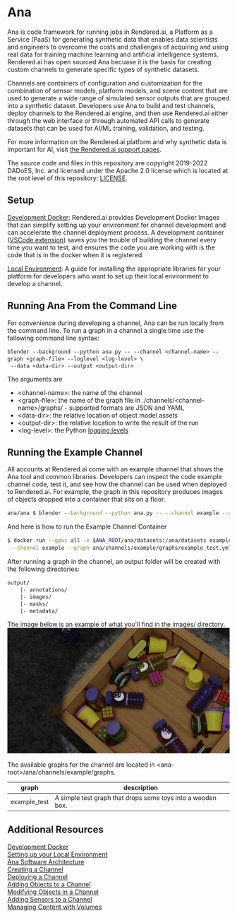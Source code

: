 # Ana
Ana is code framework for running jobs in Rendered.ai, a Platform as a Service (PaaS) for generating synthetic data 
that enables data scientists and engineers to overcome the costs and challenges of acquiring and using real data for 
training machine learning and artificial intelligence systems. Rendered.ai has open sourced Ana becuase it is the 
basis for creating custom channels to generate specific types of synthetic datasets.

Channels are containers of configuration and customization for the combination of sensor models, platform models, 
and scene content that are used to generate a wide range of simulated sensor outputs that are grouped into a 
synthetic dataset. Developers use Ana to build and test channels, deploy channels to the Rendered.ai engine,
and then use Rendered.ai either through the web interface or through automated API calls to generate datasets 
that can be used for AI/ML training, validation, and testing.

For more information on the Rendered.ai platform and why synthetic data is important for AI, visit 
[the Rendered.ai support pages](https://support.rendered.ai/gc/index.html).

The source code and files in this repository are copyright 2019-2022 DADoES, Inc. and licensed under the Apache 2.0
license which is located at the root level of this repository: [LICENSE](LICENSE).

## Setup
[Development Docker](https://support.rendered.ai/develop/development-docker):
Rendered.ai provides Development Docker Images that can simplify setting up your environment for channel development
and can accelerate the channel deployment process.
A development container ([VSCode extension](https://code.visualstudio.com/docs/remote/containers))
saves you the trouble of building the channel every time you want to test,
and ensures the code you are working with is the code that is in the docker when it is registered.

[Local Environment](https://support.rendered.ai/local-development):
A guide for installing the appropriate libraries for your platform
for developers who want to set up their local environment to develop a channel.

## Running Ana From the Command Line
For convenience during developing a channel, Ana can be run locally from the command line. To run a graph in a channel a single time use the following command line syntax:
```
blender --background --python ana.py -- --channel <channel-name> --graph <graph-file> --loglevel <log-level> \
 --data <data-dir> --output <output-dir>
```
The arguments are

* \<channel-name\>: the name of the channel
* \<graph-file\>: the name of the graph file in ./channels/\<channel-name\>/graphs/ - supported formats are JSON and YAML
* \<data-dir\>: the relative location of object model assets 
* \<output-dir\>: the relative location to write the result of the run
* \<log-level\>: the Python [logging levels](https://docs.python.org/3/library/logging.html#logging-levels)

## Running the Example Channel
All accounts at Rendered.ai come with an example channel that shows the Ana tool and common libraries.
Developers can inspect the code example channel code, test it, and see how the channel can be used when deployed to Rendered.ai.
For example, the graph in this repository produces images of objects dropped into a container that sits on a floor.
```bash
ana/ana $ blender --background --python ana.py -- --channel example --graph example_test --loglevel INFO
```

And here is how to run the Example Channel Container
```bash
$ docker run --gpus all -v $ANA_ROOT/ana/datasets:/ana/datasets example blender --background --python ana/ana.py -- \
 --channel example --graph ana/channels/example/graphs/example_test.yml --data /data --output /ana/datasets
```

After running a graph in the channel, an output folder will be created with the following directories:
```
output/
    |- annotations/
    |- images/
    |- masks/
    |- metadata/
```

The image below is an example of what you'll find in the images/ directory.
![sample image](./README-RGBCamera.png)

The available graphs for the channel are located in \<ana-root\>/ana/channels/example/graphs.

| graph | description |
|---|---|
| example_test | A simple test graph that drops some toys into a wooden box. |

## Additional Resources
[Development Docker](https://support.rendered.ai/develop/development-docker) <br />
[Setting up your Local Environment](https://support.rendered.ai/local-development) <br />
[Ana Software Architecture](https://support.rendered.ai/ana-architecture) <br />
[Creating a Channel](https://support.rendered.ai/create-channel) <br />
[Deploying a Channel](https://support.rendered.ai/deploy-channel) <br />
[Adding Objects to a Channel](https://support.rendered.ai/channel-objects) <br />
[Modifying Objects in a Channel](https://support.rendered.ai/channel-modifiers) <br />
[Adding Sensors to a Channel](https://support.rendered.ai/channel-sensors) <br />
[Managing Content with Volumes](https://support.rendered.ai/volumes) <br />
